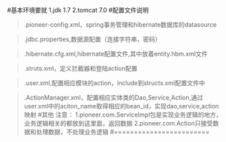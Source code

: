 #基本环境要就
  1.jdk 1.7 
  2.tomcat 7.0
#配置文件说明
  >.pioneer-config.xml，spring事务管理和hibernate数据库的datasource

  >.jdbc.properties,数据源配置（连接字符串，密码）

  >.hibernate.cfg.xml,hibernate配置文件,其中放着entity.hbm.xml文件

  >.struts.xml，定义拦截器和登陆action配置

  >.user.xml,配置相应模块的action，include到structs.xml配置文件中

  >.ActionManager.xml，配置相应实体类的Dao,Service,Action,通过user.xml中的aciton_name取得相应的bean_id，实现dao,service,action映射
#其他
注意：
	1.pioneer.com.ServiceImpl包是实现业务逻辑的地方，业务逻辑相关的都放到这里面，返回数据
	2.pioneer.com.Action只接受数据和处理数据，不处理业务逻辑
#========================
